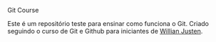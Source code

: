 Git Course

Este é um repositório teste para ensinar como funciona o Git.
Criado seguindo o curso de Git e Github para iniciantes de [Willian Justen](http://willianjusten.com.br).


